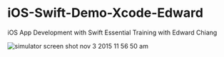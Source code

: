 # iOS-Swift-Demo-Xcode-Edward
iOS App Development with Swift Essential Training with Edward Chiang

![simulator screen shot nov 3 2015 11 56 50 am](https://cloud.githubusercontent.com/assets/414554/10900983/1ccee968-8222-11e5-9a18-ae4641f12dca.png)
